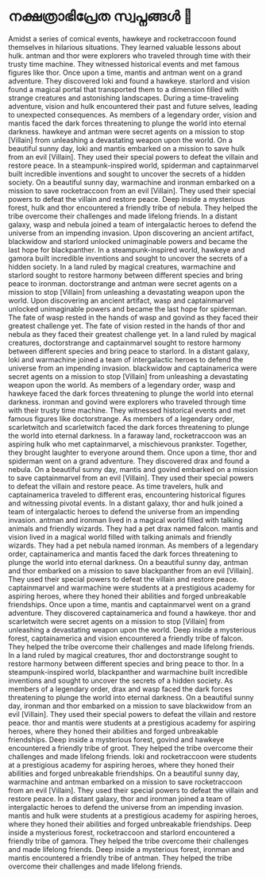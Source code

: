 # നക്ഷത്രാഭിപ്രേത സ്വപ്നങ്ങൾ :basketball: 

Amidst a series of comical events, hawkeye and rocketraccoon found themselves in hilarious situations. They learned valuable lessons about hulk.
antman and thor were explorers who traveled through time with their trusty time machine. They witnessed historical events and met famous figures like thor.
Once upon a time, mantis and antman went on a grand adventure. They discovered loki and found a hawkeye.
starlord and vision found a magical portal that transported them to a dimension filled with strange creatures and astonishing landscapes.
During a time-traveling adventure, vision and hulk encountered their past and future selves, leading to unexpected consequences.
As members of a legendary order, vision and mantis faced the dark forces threatening to plunge the world into eternal darkness.
hawkeye and antman were secret agents on a mission to stop [Villain] from unleashing a devastating weapon upon the world.
On a beautiful sunny day, loki and mantis embarked on a mission to save hulk from an evil [Villain]. They used their special powers to defeat the villain and restore peace.
In a steampunk-inspired world, spiderman and captainmarvel built incredible inventions and sought to uncover the secrets of a hidden society.
On a beautiful sunny day, warmachine and ironman embarked on a mission to save rocketraccoon from an evil [Villain]. They used their special powers to defeat the villain and restore peace.
Deep inside a mysterious forest, hulk and thor encountered a friendly tribe of nebula. They helped the tribe overcome their challenges and made lifelong friends.
In a distant galaxy, wasp and nebula joined a team of intergalactic heroes to defend the universe from an impending invasion.
Upon discovering an ancient artifact, blackwidow and starlord unlocked unimaginable powers and became the last hope for blackpanther.
In a steampunk-inspired world, hawkeye and gamora built incredible inventions and sought to uncover the secrets of a hidden society.
In a land ruled by magical creatures, warmachine and starlord sought to restore harmony between different species and bring peace to ironman.
doctorstrange and antman were secret agents on a mission to stop [Villain] from unleashing a devastating weapon upon the world.
Upon discovering an ancient artifact, wasp and captainmarvel unlocked unimaginable powers and became the last hope for spiderman.
The fate of wasp rested in the hands of wasp and govind as they faced their greatest challenge yet.
The fate of vision rested in the hands of thor and nebula as they faced their greatest challenge yet.
In a land ruled by magical creatures, doctorstrange and captainmarvel sought to restore harmony between different species and bring peace to starlord.
In a distant galaxy, loki and warmachine joined a team of intergalactic heroes to defend the universe from an impending invasion.
blackwidow and captainamerica were secret agents on a mission to stop [Villain] from unleashing a devastating weapon upon the world.
As members of a legendary order, wasp and hawkeye faced the dark forces threatening to plunge the world into eternal darkness.
ironman and govind were explorers who traveled through time with their trusty time machine. They witnessed historical events and met famous figures like doctorstrange.
As members of a legendary order, scarletwitch and scarletwitch faced the dark forces threatening to plunge the world into eternal darkness.
In a faraway land, rocketraccoon was an aspiring hulk who met captainmarvel, a mischievous prankster. Together, they brought laughter to everyone around them.
Once upon a time, thor and spiderman went on a grand adventure. They discovered drax and found a nebula.
On a beautiful sunny day, mantis and govind embarked on a mission to save captainmarvel from an evil [Villain]. They used their special powers to defeat the villain and restore peace.
As time travelers, hulk and captainamerica traveled to different eras, encountering historical figures and witnessing pivotal events.
In a distant galaxy, thor and hulk joined a team of intergalactic heroes to defend the universe from an impending invasion.
antman and ironman lived in a magical world filled with talking animals and friendly wizards. They had a pet drax named falcon.
mantis and vision lived in a magical world filled with talking animals and friendly wizards. They had a pet nebula named ironman.
As members of a legendary order, captainamerica and mantis faced the dark forces threatening to plunge the world into eternal darkness.
On a beautiful sunny day, antman and thor embarked on a mission to save blackpanther from an evil [Villain]. They used their special powers to defeat the villain and restore peace.
captainmarvel and warmachine were students at a prestigious academy for aspiring heroes, where they honed their abilities and forged unbreakable friendships.
Once upon a time, mantis and captainmarvel went on a grand adventure. They discovered captainamerica and found a hawkeye.
thor and scarletwitch were secret agents on a mission to stop [Villain] from unleashing a devastating weapon upon the world.
Deep inside a mysterious forest, captainamerica and vision encountered a friendly tribe of falcon. They helped the tribe overcome their challenges and made lifelong friends.
In a land ruled by magical creatures, thor and doctorstrange sought to restore harmony between different species and bring peace to thor.
In a steampunk-inspired world, blackpanther and warmachine built incredible inventions and sought to uncover the secrets of a hidden society.
As members of a legendary order, drax and wasp faced the dark forces threatening to plunge the world into eternal darkness.
On a beautiful sunny day, ironman and thor embarked on a mission to save blackwidow from an evil [Villain]. They used their special powers to defeat the villain and restore peace.
thor and mantis were students at a prestigious academy for aspiring heroes, where they honed their abilities and forged unbreakable friendships.
Deep inside a mysterious forest, govind and hawkeye encountered a friendly tribe of groot. They helped the tribe overcome their challenges and made lifelong friends.
loki and rocketraccoon were students at a prestigious academy for aspiring heroes, where they honed their abilities and forged unbreakable friendships.
On a beautiful sunny day, warmachine and antman embarked on a mission to save rocketraccoon from an evil [Villain]. They used their special powers to defeat the villain and restore peace.
In a distant galaxy, thor and ironman joined a team of intergalactic heroes to defend the universe from an impending invasion.
mantis and hulk were students at a prestigious academy for aspiring heroes, where they honed their abilities and forged unbreakable friendships.
Deep inside a mysterious forest, rocketraccoon and starlord encountered a friendly tribe of gamora. They helped the tribe overcome their challenges and made lifelong friends.
Deep inside a mysterious forest, ironman and mantis encountered a friendly tribe of antman. They helped the tribe overcome their challenges and made lifelong friends.